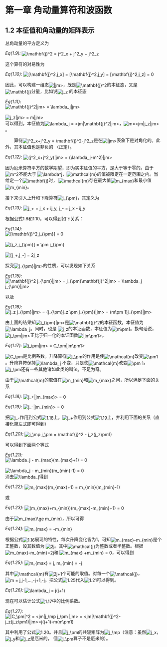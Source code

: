 <h1 id="第一章-角动量算符和波函数">第一章 角动量算符和波函数</h1>
<h2 id="本征值和角动量的矩阵表示">1.2 本征值和角动量的矩阵表示</h2>
<p>总角动量的平方定义为</p>
<p><em>Eq(1.9):</em> <img style="vertical-align:middle" src="http://chart.apis.google.com/chart?cht=tx&amp;chl=%5Cmathbf%7Bj%7D%5E2%20%3D%20j%5E2_x%20%2B%20j%5E2_y%20%2B%20j%5E2_z" alt="\mathbf{j}^2 = j^2_x + j^2_y + j^2_z" title="\mathbf{j}^2 = j^2_x + j^2_y + j^2_z" /></p>
<p>这个算符的对易性为</p>
<p><em>Eq(1.10):</em> <img style="vertical-align:middle" src="http://chart.apis.google.com/chart?cht=tx&amp;chl=%5B%5Cmathbf%7Bj%7D%5E2%2Cj_x%5D%20%3D%20%5B%5Cmathbf%7Bj%7D%5E2%2Cj_y%5D%20%3D%20%5B%5Cmathbf%7Bj%7D%5E2%2Cj_z%5D%20%3D%200" alt="[\mathbf{j}^2,j_x] = [\mathbf{j}^2,j_y] = [\mathbf{j}^2,j_z] = 0" title="[\mathbf{j}^2,j_x] = [\mathbf{j}^2,j_y] = [\mathbf{j}^2,j_z] = 0" /></p>
<p>因此，可以构建一组态<img style="vertical-align:middle" src="http://chart.apis.google.com/chart?cht=tx&amp;chl=%7Cjm%3E" alt="|jm&gt;" title="|jm&gt;" />，既是<img style="vertical-align:middle" src="http://chart.apis.google.com/chart?cht=tx&amp;chl=%5Cmathbf%7Bj%7D%5E2" alt="\mathbf{j}^2" title="\mathbf{j}^2" />的本征态，又是<img style="vertical-align:middle" src="http://chart.apis.google.com/chart?cht=tx&amp;chl=%5Cmathbf%7Bj%7D" alt="\mathbf{j}" title="\mathbf{j}" />分量，比如说<img style="vertical-align:middle" src="http://chart.apis.google.com/chart?cht=tx&amp;chl=j_z" alt="j_z" title="j_z" /> 的本征态</p>
<p><em>Eq(1.11):</em> <br /><img style="vertical-align:middle" src="http://chart.apis.google.com/chart?cht=tx&amp;chl=%5Cmathbf%7Bj%7D%5E2%7Cjm%3E%20%3D%20%5Clambda_j%7Cjm%3E" alt="\mathbf{j}^2|jm&gt; = \lambda_j|jm&gt;" title="\mathbf{j}^2|jm&gt; = \lambda_j|jm&gt;" /><br /> <br /><img style="vertical-align:middle" src="http://chart.apis.google.com/chart?cht=tx&amp;chl=j_z%7Cjm%3E%20%3D%20m%7Cjm%3E" alt="j_z|jm&gt; = m|jm&gt;" title="j_z|jm&gt; = m|jm&gt;" /><br /> 可以得到，本征值为<img style="vertical-align:middle" src="http://chart.apis.google.com/chart?cht=tx&amp;chl=%5Clambda_j%20%3D%20%3Cjm%7C%5Cmathbf%7Bj%7D%5E2%7Cjm%3E" alt="\lambda_j = &lt;jm|\mathbf{j}^2|jm&gt;" title="\lambda_j = &lt;jm|\mathbf{j}^2|jm&gt;" />，<img style="vertical-align:middle" src="http://chart.apis.google.com/chart?cht=tx&amp;chl=m%3D%3Cjm%7Cj_z%7Cjm%3E" alt="m=&lt;jm|j_z|jm&gt;" title="m=&lt;jm|j_z|jm&gt;" />。</p>
<p>  算符<img style="vertical-align:middle" src="http://chart.apis.google.com/chart?cht=tx&amp;chl=j%5E2_x%2Bj%5E2_y%20%3D%20%5Cmathbf%7Bj%7D%5E2-j%5E2_z" alt="j^2_x+j^2_y = \mathbf{j}^2-j^2_z" title="j^2_x+j^2_y = \mathbf{j}^2-j^2_z" />是在<img style="vertical-align:middle" src="http://chart.apis.google.com/chart?cht=tx&amp;chl=%7Cjm%3E" alt="|jm&gt;" title="|jm&gt;" />表象下是对角化的。此外，其本征值也是非负的 （正定）。</p>
<p><em>Eq(1.12):</em> <img style="vertical-align:middle" src="http://chart.apis.google.com/chart?cht=tx&amp;chl=%28j%5E2_x%2Bj%5E2_y%29%7Cjm%3E%20%3D%20%28%5Clambda_j-m%5E2%29%7Cjm%3E" alt="(j^2_x+j^2_y)|jm&gt; = (\lambda_j-m^2)|jm&gt;" title="(j^2_x+j^2_y)|jm&gt; = (\lambda_j-m^2)|jm&gt;" /></p>
<p>因为厄米算符平方的数学期望，即为实本征值的平方，是大于等于零的。由于<img style="vertical-align:middle" src="http://chart.apis.google.com/chart?cht=tx&amp;chl=m%5E2" alt="m^2" title="m^2" />不能大于 <img style="vertical-align:middle" src="http://chart.apis.google.com/chart?cht=tx&amp;chl=%5Clambda%5Ej" alt="\lambda^j" title="\lambda^j" />，<img style="vertical-align:middle" src="http://chart.apis.google.com/chart?cht=tx&amp;chl=%5Cmathcal%7Bm%7D" alt="\mathcal{m}" title="\mathcal{m}" />的值被限定在一定范围之内。当给定一个<img style="vertical-align:middle" src="http://chart.apis.google.com/chart?cht=tx&amp;chl=%5Cmathbf%7Bj%7D" alt="\mathbf{j}" title="\mathbf{j}" />时， <img style="vertical-align:middle" src="http://chart.apis.google.com/chart?cht=tx&amp;chl=%5Cmathcal%7Bm%7D" alt="\mathcal{m}" title="\mathcal{m}" />存在最大值<img style="vertical-align:middle" src="http://chart.apis.google.com/chart?cht=tx&amp;chl=m_%7Bmax%7D" alt="m_{max}" title="m_{max}" />和最小值<img style="vertical-align:middle" src="http://chart.apis.google.com/chart?cht=tx&amp;chl=m_%7Bmin%7D" alt="m_{min}" title="m_{min}" />。</p>
<p>接下来引入上升和下降算符<img style="vertical-align:middle" src="http://chart.apis.google.com/chart?cht=tx&amp;chl=j_%7B%5Cpm%7D" alt="j_{\pm}" title="j_{\pm}" />，其定义为</p>
<p><em>Eq(1.13):</em> <img style="vertical-align:middle" src="http://chart.apis.google.com/chart?cht=tx&amp;chl=j_%2B%20%3D%20j_x%20%2B%20ij_y%2C%20j_-%20%3D%20j_x%20-%20ij_y" alt="j_+ = j_x + ij_y, j_- = j_x - ij_y" title="j_+ = j_x + ij_y, j_- = j_x - ij_y" /></p>
<p>根据公式1.8和1.10，可以得到如下关系：</p>
<p><em>Eq(1.14):</em> <br /><img style="vertical-align:middle" src="http://chart.apis.google.com/chart?cht=tx&amp;chl=%5B%5Cmathbf%7Bj%7D%5E2%2Cj_%7B%5Cpm%7D%5D%20%3D%200" alt="[\mathbf{j}^2,j_{\pm}] = 0" title="[\mathbf{j}^2,j_{\pm}] = 0" /><br /> <br /><img style="vertical-align:middle" src="http://chart.apis.google.com/chart?cht=tx&amp;chl=%5Bj_z%2Cj_%7B%5Cpm%7D%5D%20%3D%20%5Cpm%20j_%7B%5Cpm%7D" alt="[j_z,j_{\pm}] = \pm j_{\pm}" title="[j_z,j_{\pm}] = \pm j_{\pm}" /><br /> <br /><img style="vertical-align:middle" src="http://chart.apis.google.com/chart?cht=tx&amp;chl=%5Bj_%2B%2Cj_-%5D%20%3D%202j_z" alt="[j_+,j_-] = 2j_z" title="[j_+,j_-] = 2j_z" /><br /></p>
<p>探究<img style="vertical-align:middle" src="http://chart.apis.google.com/chart?cht=tx&amp;chl=j_%7B%5Cpm%7D%7Cjm%3E" alt="j_{\pm}|jm&gt;" title="j_{\pm}|jm&gt;" />的性质，可以发现如下关系</p>
<p><em>Eq(1.15):</em> <img style="vertical-align:middle" src="http://chart.apis.google.com/chart?cht=tx&amp;chl=%5Cmathbf%7Bj%7D%5E2%20j_%7B%5Cpm%7D%7Cjm%3E%20%3D%20j_%7B%5Cpm%7D%5Cmathbf%7Bj%7D%5E2%7Cjm%3E%20%3D%20%5Clambda_j%20j_%7B%5Cpm%7D%7Cjm%3E" alt="\mathbf{j}^2 j_{\pm}|jm&gt; = j_{\pm}\mathbf{j}^2|jm&gt; = \lambda_j j_{\pm}|jm&gt;" title="\mathbf{j}^2 j_{\pm}|jm&gt; = j_{\pm}\mathbf{j}^2|jm&gt; = \lambda_j j_{\pm}|jm&gt;" /></p>
<p>以及</p>
<p><em>Eq(1.16):</em> <img style="vertical-align:middle" src="http://chart.apis.google.com/chart?cht=tx&amp;chl=j_z%20j_%7B%5Cpm%7D%7Cjm%3E%20%3D%20%28j_%7B%5Cpm%7Dj_z%20%5Cpm%20j_%7B%5Cpm%7D%29%7Cjm%3E%20%3D%20%28m%5Cpm%201%29j_%7B%5Cpm%7D%7Cjm%3E" alt="j_z j_{\pm}|jm&gt; = (j_{\pm}j_z \pm j_{\pm})|jm&gt; = (m\pm 1)j_{\pm}|jm&gt;" title="j_z j_{\pm}|jm&gt; = (j_{\pm}j_z \pm j_{\pm})|jm&gt; = (m\pm 1)j_{\pm}|jm&gt;" /></p>
<p>由上面的结果知<img style="vertical-align:middle" src="http://chart.apis.google.com/chart?cht=tx&amp;chl=j_%7B%5Cpm%7D%7Cjm%3E" alt="j_{\pm}|jm&gt;" title="j_{\pm}|jm&gt;" />是<img style="vertical-align:middle" src="http://chart.apis.google.com/chart?cht=tx&amp;chl=%5Cmathbf%7Bj%7D%5E2" alt="\mathbf{j}^2" title="\mathbf{j}^2" />的本征函数，本征值为<img style="vertical-align:middle" src="http://chart.apis.google.com/chart?cht=tx&amp;chl=%5Clambda_j" alt="\lambda_j" title="\lambda_j" />。同时，也是 <img style="vertical-align:middle" src="http://chart.apis.google.com/chart?cht=tx&amp;chl=j_z" alt="j_z" title="j_z" />的本证函数，本征值为<img style="vertical-align:middle" src="http://chart.apis.google.com/chart?cht=tx&amp;chl=m%5Cpm1" alt="m\pm1" title="m\pm1" />。换句话说，<img style="vertical-align:middle" src="http://chart.apis.google.com/chart?cht=tx&amp;chl=j_%5Cpm%7Cjm%3E" alt="j_\pm|jm&gt;" title="j_\pm|jm&gt;" />正比于归一化的本证函数<img style="vertical-align:middle" src="http://chart.apis.google.com/chart?cht=tx&amp;chl=%7Cjm%5Cpm1%3E" alt="|jm\pm1&gt;" title="|jm\pm1&gt;" />。</p>
<p><em>Eq(1.17):</em> <img style="vertical-align:middle" src="http://chart.apis.google.com/chart?cht=tx&amp;chl=j_%5Cpm%7Cjm%3E%20%3D%20C_%5Cpm%7Cjm%5Cpm1%3E" alt="j_\pm|jm&gt; = C_\pm|jm\pm1&gt;" title="j_\pm|jm&gt; = C_\pm|jm\pm1&gt;" /></p>
<p><img style="vertical-align:middle" src="http://chart.apis.google.com/chart?cht=tx&amp;chl=C_%5Cpm" alt="C_\pm" title="C_\pm" />是比例系数。升降算符<img style="vertical-align:middle" src="http://chart.apis.google.com/chart?cht=tx&amp;chl=j_%5Cpm" alt="j_\pm" title="j_\pm" />的作用是使<img style="vertical-align:middle" src="http://chart.apis.google.com/chart?cht=tx&amp;chl=%5Cmathcal%7Bm%7D" alt="\mathcal{m}" title="\mathcal{m}" />改变<img style="vertical-align:middle" src="http://chart.apis.google.com/chart?cht=tx&amp;chl=%5Cpm1" alt="\pm1" title="\pm1" />。升降算符保持<img style="vertical-align:middle" src="http://chart.apis.google.com/chart?cht=tx&amp;chl=%5Clambda_j" alt="\lambda_j" title="\lambda_j" /> 不变，只是使<img style="vertical-align:middle" src="http://chart.apis.google.com/chart?cht=tx&amp;chl=%5Cmathcal%7Bm%7D" alt="\mathcal{m}" title="\mathcal{m}" />改变<img style="vertical-align:middle" src="http://chart.apis.google.com/chart?cht=tx&amp;chl=%5Cpm%201" alt="\pm 1" title="\pm 1" />。 <img style="vertical-align:middle" src="http://chart.apis.google.com/chart?cht=tx&amp;chl=j_%5Cpm" alt="j_\pm" title="j_\pm" />还有一些其他诸如此类的叫法，不足为奇。</p>
<p>由于<img style="vertical-align:middle" src="http://chart.apis.google.com/chart?cht=tx&amp;chl=%5Cmathcal%7Bm%7D" alt="\mathcal{m}" title="\mathcal{m}" />的取值在<img style="vertical-align:middle" src="http://chart.apis.google.com/chart?cht=tx&amp;chl=m_%7Bmin%7D" alt="m_{min}" title="m_{min}" />和<img style="vertical-align:middle" src="http://chart.apis.google.com/chart?cht=tx&amp;chl=m_%7Bmax%7D" alt="m_{max}" title="m_{max}" />之间，所以满足下面的关系</p>
<p><em>Eq(1.18):</em> <img style="vertical-align:middle" src="http://chart.apis.google.com/chart?cht=tx&amp;chl=j_%2B%7Cjm_%7Bmax%7D%3E%20%3D%200" alt="j_+|jm_{max}&gt; = 0" title="j_+|jm_{max}&gt; = 0" /></p>
<p><em>Eq(1.19):</em> <img style="vertical-align:middle" src="http://chart.apis.google.com/chart?cht=tx&amp;chl=j_-%7Cjm_%7Bmin%7D%3E%20%3D%200" alt="j_-|jm_{min}&gt; = 0" title="j_-|jm_{min}&gt; = 0" /></p>
<p>把<img style="vertical-align:middle" src="http://chart.apis.google.com/chart?cht=tx&amp;chl=j_-" alt="j_-" title="j_-" />作用到公式<img style="vertical-align:middle" src="http://chart.apis.google.com/chart?cht=tx&amp;chl=1.18" alt="1.18" title="1.18" />上，<img style="vertical-align:middle" src="http://chart.apis.google.com/chart?cht=tx&amp;chl=j_%2B" alt="j_+" title="j_+" />作用到公式<img style="vertical-align:middle" src="http://chart.apis.google.com/chart?cht=tx&amp;chl=1.19" alt="1.19" title="1.19" />上，并利用下面的关系（直接化简左式即可得到）</p>
<p><em>Eq(1.20):</em> <img style="vertical-align:middle" src="http://chart.apis.google.com/chart?cht=tx&amp;chl=j_%5Cmp%20j_%5Cpm%20%3D%20%5Cmathbf%7Bj%7D%5E2%20-%20j_z%28j_z%5Cpm1%29" alt="j_\mp j_\pm = \mathbf{j}^2 - j_z(j_z\pm1)" title="j_\mp j_\pm = \mathbf{j}^2 - j_z(j_z\pm1)" /></p>
<p>可以得到下面两个等式</p>
<p><em>Eq(1.21):</em><br /><img style="vertical-align:middle" src="http://chart.apis.google.com/chart?cht=tx&amp;chl=%5Clambda_j%20-%20m_%7Bmax%7D%28m_%7Bmax%7D%2B1%29%20%3D%200" alt="\lambda_j - m_{max}(m_{max}+1) = 0" title="\lambda_j - m_{max}(m_{max}+1) = 0" /><br /> <br /><img style="vertical-align:middle" src="http://chart.apis.google.com/chart?cht=tx&amp;chl=%5Clambda_j%20-%20m_%7Bmin%7D%28m_%7Bmin%7D-1%29%20%3D%200" alt="\lambda_j - m_{min}(m_{min}-1) = 0" title="\lambda_j - m_{min}(m_{min}-1) = 0" /><br /> 消去<img style="vertical-align:middle" src="http://chart.apis.google.com/chart?cht=tx&amp;chl=%5Clambda_j" alt="\lambda_j" title="\lambda_j" />得到</p>
<p><em>Eq(1.22):</em> <img style="vertical-align:middle" src="http://chart.apis.google.com/chart?cht=tx&amp;chl=m_%7Bmax%7D%28m_%7Bmax%7D%2B1%29%20%3D%20m_%7Bmin%7D%28m_%7Bmin%7D-1%29" alt="m_{max}(m_{max}+1) = m_{min}(m_{min}-1)" title="m_{max}(m_{max}+1) = m_{min}(m_{min}-1)" /></p>
<p>或</p>
<p><em>Eq(1.23):</em> <img style="vertical-align:middle" src="http://chart.apis.google.com/chart?cht=tx&amp;chl=%28m_%7Bmax%7D%2Bm_%7Bmin%7D%29%28m_%7Bmax%7D-m_%7Bmin%7D%2B1%29%20%3D%200" alt="(m_{max}+m_{min})(m_{max}-m_{min}+1) = 0" title="(m_{max}+m_{min})(m_{max}-m_{min}+1) = 0" /></p>
<p>由于<img style="vertical-align:middle" src="http://chart.apis.google.com/chart?cht=tx&amp;chl=m_%7Bmax%7D%5Cge%20m_%7Bmin%7D" alt="m_{max}\ge m_{min}" title="m_{max}\ge m_{min}" />，所以可得</p>
<p><em>Eq(1.24):</em> <img style="vertical-align:middle" src="http://chart.apis.google.com/chart?cht=tx&amp;chl=m_%7Bmax%7D%20%3D%20-m_%7Bmin%7D" alt="m_{max} = -m_{min}" title="m_{max} = -m_{min}" /></p>
<p>根据公式<img style="vertical-align:middle" src="http://chart.apis.google.com/chart?cht=tx&amp;chl=1.16" alt="1.16" title="1.16" />展现的特性，每次升降变化皆为1。可知<img style="vertical-align:middle" src="http://chart.apis.google.com/chart?cht=tx&amp;chl=m_%7Bmax%7D-m_%7Bmin%7D" alt="m_{max}-m_{min}" title="m_{max}-m_{min}" />是个正整数，设其数值为 <img style="vertical-align:middle" src="http://chart.apis.google.com/chart?cht=tx&amp;chl=2j" alt="2j" title="2j" />。其中<img style="vertical-align:middle" src="http://chart.apis.google.com/chart?cht=tx&amp;chl=%5Cmathcal%7Bj%7D" alt="\mathcal{j}" title="\mathcal{j}" />为整数或者半整数。根据<img style="vertical-align:middle" src="http://chart.apis.google.com/chart?cht=tx&amp;chl=m_%7Bmax%7D-m_%7Bmin%7D%3D2j" alt="m_{max}-m_{min}=2j" title="m_{max}-m_{min}=2j" />和 <img style="vertical-align:middle" src="http://chart.apis.google.com/chart?cht=tx&amp;chl=m_%7Bmax%7D%20%2Bm_%7Bmin%7D%20%3D%200" alt="m_{max} +m_{min} = 0" title="m_{max} +m_{min} = 0" />，可以得到</p>
<p><em>Eq(1.25):</em> <img style="vertical-align:middle" src="http://chart.apis.google.com/chart?cht=tx&amp;chl=m_%7Bmax%7D%20%3D%20j%2C%20m_%7Bmin%7D%20%3D%20-j" alt="m_{max} = j, m_{min} = -j" title="m_{max} = j, m_{min} = -j" /></p>
<p>其中<img style="vertical-align:middle" src="http://chart.apis.google.com/chart?cht=tx&amp;chl=%5Cmathcal%7Bm%7D" alt="\mathcal{m}" title="\mathcal{m}" />有<img style="vertical-align:middle" src="http://chart.apis.google.com/chart?cht=tx&amp;chl=2j%2B1" alt="2j+1" title="2j+1" />个可能的取值。对每一个<img style="vertical-align:middle" src="http://chart.apis.google.com/chart?cht=tx&amp;chl=%5Cmathcal%7Bj%7D" alt="\mathcal{j}" title="\mathcal{j}" />，<img style="vertical-align:middle" src="http://chart.apis.google.com/chart?cht=tx&amp;chl=m%20%3D%20j%2Cj-1%2C...%2C-j%2B1%2C-j" alt="m = j,j-1,...,-j+1,-j" title="m = j,j-1,...,-j+1,-j" />。把公式<img style="vertical-align:middle" src="http://chart.apis.google.com/chart?cht=tx&amp;chl=1.25" alt="1.25" title="1.25" />代入<img style="vertical-align:middle" src="http://chart.apis.google.com/chart?cht=tx&amp;chl=1.21" alt="1.21" title="1.21" />可以得到。</p>
<p><em>Eq(1.26):</em> <img style="vertical-align:middle" src="http://chart.apis.google.com/chart?cht=tx&amp;chl=%5Clambda_j%20%3D%20j%28j%2B1%29" alt="\lambda_j = j(j+1)" title="\lambda_j = j(j+1)" /></p>
<p>现在可以估计公式<img style="vertical-align:middle" src="http://chart.apis.google.com/chart?cht=tx&amp;chl=1.17" alt="1.17" title="1.17" />中的比例系数。</p>
<p><em>Eq(1.27):</em> <img style="vertical-align:middle" src="http://chart.apis.google.com/chart?cht=tx&amp;chl=%7CC_%5Cpm%7C%5E2%20%3D%20%3Cjm%7Cj_%5Cmp%20j_%5Cpm%20%7Cjm%3E%20%3D%20%3Cjm%7C%5Cmathbf%7Bj%7D%5E2-j_z%28j_z%5Cpm1%29%7Cjm%3E%3Dj%28j%2B1%29-m%28m%5Cpm1%29" alt="|C_\pm|^2 = &lt;jm|j_\mp j_\pm |jm&gt; = &lt;jm|\mathbf{j}^2-j_z(j_z\pm1)|jm&gt;=j(j+1)-m(m\pm1)" title="|C_\pm|^2 = &lt;jm|j_\mp j_\pm |jm&gt; = &lt;jm|\mathbf{j}^2-j_z(j_z\pm1)|jm&gt;=j(j+1)-m(m\pm1)" /></p>
<p>其中利用了公式<img style="vertical-align:middle" src="http://chart.apis.google.com/chart?cht=tx&amp;chl=1.20" alt="1.20" title="1.20" />。并且<img style="vertical-align:middle" src="http://chart.apis.google.com/chart?cht=tx&amp;chl=j_%5Cpm" alt="j_\pm" title="j_\pm" />的共轭矩阵为<img style="vertical-align:middle" src="http://chart.apis.google.com/chart?cht=tx&amp;chl=j_%5Cmp" alt="j_\mp" title="j_\mp" />（注意：虽然<img style="vertical-align:middle" src="http://chart.apis.google.com/chart?cht=tx&amp;chl=j_x" alt="j_x" title="j_x" />，<img style="vertical-align:middle" src="http://chart.apis.google.com/chart?cht=tx&amp;chl=j_y" alt="j_y" title="j_y" />和<img style="vertical-align:middle" src="http://chart.apis.google.com/chart?cht=tx&amp;chl=j_z" alt="j_z" title="j_z" />是厄米的， 但<img style="vertical-align:middle" src="http://chart.apis.google.com/chart?cht=tx&amp;chl=j_%5Cpm" alt="j_\pm" title="j_\pm" />算子不是厄米的）。</p>
